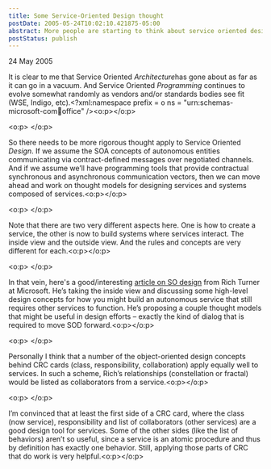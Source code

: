 ```yaml
---
title: Some Service-Oriented Design thought
postDate: 2005-05-24T10:02:10.421875-05:00
abstract: More people are starting to think about service oriented design (rather than architecture or programming) and that is a welcome thing!
postStatus: publish
---
```

24 May 2005

It is clear to me that Service Oriented *Architecture*has gone about as far as it can go in a vacuum. And Service Oriented *Programming* continues to evolve somewhat randomly as vendors and/or standards bodies see fit (WSE, Indigo, etc).<?xml:namespace prefix = o ns = "urn:schemas-microsoft-com:office:office" /><o:p></o:p>

<o:p>&nbsp;</o:p>

So there needs to be more rigorous thought apply to Service Oriented *Design*. If we assume the SOA concepts of autonomous entities communicating via contract-defined messages over negotiated channels. And if we assume we’ll have programming tools that provide contractual synchronous and asynchronous communication vectors, then we can move ahead and work on thought models for designing services and systems composed of services.<o:p></o:p>

<o:p>&nbsp;</o:p>

Note that there are two very different aspects here. One is how to create a service, the other is now to build systems where services interact. The inside view and the outside view. And the rules and concepts are very different for each.<o:p></o:p>

<o:p>&nbsp;</o:p>

In that vein, here's a good/interesting [article on SO design](http://blogs.msdn.com/richardt/archive/2005/05/20/420650.aspx) from Rich Turner at Microsoft. He’s taking the inside view and discussing some high-level design concepts for how you might build an autonomous service that still requires other services to function. He’s proposing a couple thought models that might be useful in design efforts – exactly the kind of dialog that is required to move SOD forward.<o:p></o:p>

<o:p>&nbsp;</o:p>

Personally I think that a number of the object-oriented design concepts behind CRC cards (class, responsibility, collaboration) apply equally well to services. In such a scheme, Rich’s relationships (constellation or fractal) would be listed as collaborators from a service.<o:p></o:p>

<o:p>&nbsp;</o:p>

I’m convinced that at least the first side of a CRC card, where the class (now service), responsibility and list of collaborators (other services) are a good design tool for services. Some of the other sides (like the list of behaviors) aren’t so useful, since a service is an atomic procedure and thus by definition has exactly one behavior. Still, applying those parts of CRC that do work is very helpful.<o:p></o:p>
